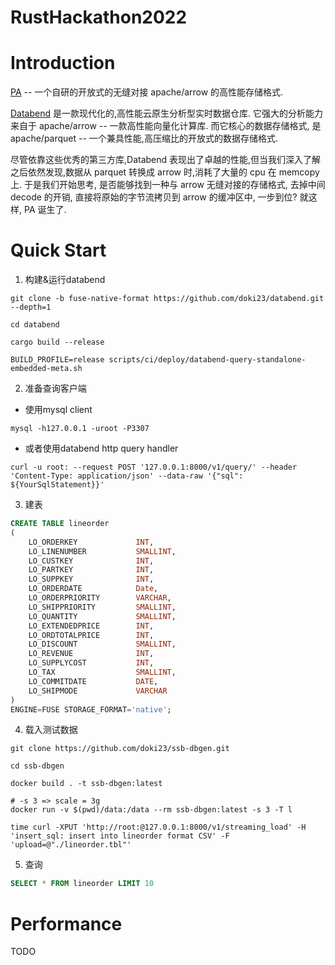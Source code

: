 # RustHackathon2022

# Introduction

[PA](https://github.com/sundy-li/pa) -- 一个自研的开放式的无缝对接 apache/arrow 的高性能存储格式.

[Databend](https://github.com/datafuselabs/databend) 是一款现代化的,高性能云原生分析型实时数据仓库. 它强大的分析能力来自于 apache/arrow -- 一款高性能向量化计算库. 而它核心的数据存储格式, 是 apache/parquet -- 一个兼具性能,高压缩比的开放式的数据存储格式.

尽管依靠这些优秀的第三方库,Databend 表现出了卓越的性能,但当我们深入了解之后依然发现,数据从 parquet 转换成 arrow 时,消耗了大量的 cpu 在 memcopy 上. 于是我们开始思考, 是否能够找到一种与 arrow 无缝对接的存储格式, 去掉中间 decode 的开销, 直接将原始的字节流拷贝到 arrow 的缓冲区中, 一步到位? 就这样, PA 诞生了.

# Quick Start

1. 构建&运行databend

```
git clone -b fuse-native-format https://github.com/doki23/databend.git --depth=1

cd databend

cargo build --release

BUILD_PROFILE=release scripts/ci/deploy/databend-query-standalone-embedded-meta.sh
```

2. 准备查询客户端
- 使用mysql client
```
mysql -h127.0.0.1 -uroot -P3307
```

- 或者使用databend http query handler
```
curl -u root: --request POST '127.0.0.1:8000/v1/query/' --header 'Content-Type: application/json' --data-raw '{"sql": ${YourSqlStatement}}'
```

3. 建表

```sql
CREATE TABLE lineorder
(
    LO_ORDERKEY             INT,
    LO_LINENUMBER           SMALLINT,
    LO_CUSTKEY              INT,
    LO_PARTKEY              INT,
    LO_SUPPKEY              INT,
    LO_ORDERDATE            Date,
    LO_ORDERPRIORITY        VARCHAR,
    LO_SHIPPRIORITY         SMALLINT,
    LO_QUANTITY             SMALLINT,
    LO_EXTENDEDPRICE        INT,
    LO_ORDTOTALPRICE        INT,
    LO_DISCOUNT             SMALLINT,
    LO_REVENUE              INT,
    LO_SUPPLYCOST           INT,
    LO_TAX                  SMALLINT,
    LO_COMMITDATE           DATE,
    LO_SHIPMODE             VARCHAR
)
ENGINE=FUSE STORAGE_FORMAT='native';
```

4. 载入测试数据

```
git clone https://github.com/doki23/ssb-dbgen.git

cd ssb-dbgen

docker build . -t ssb-dbgen:latest

# -s 3 => scale = 3g
docker run -v $(pwd)/data:/data --rm ssb-dbgen:latest -s 3 -T l

time curl -XPUT 'http://root:@127.0.0.1:8000/v1/streaming_load' -H 'insert_sql: insert into lineorder format CSV' -F 'upload=@"./lineorder.tbl"'
```

5. 查询
```sql
SELECT * FROM lineorder LIMIT 10
```
# Performance
TODO
